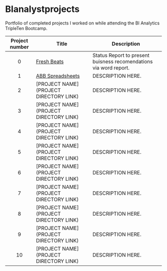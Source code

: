 # BIanalystprojects
Portfolio of completed projects I worked on while attending the BI Analytics TripleTen Bootcamp.

| Project number | Title | Description |
| :-----------: | ----------- |----------- |
| 0 | [Fresh Beats](https://github.com/LasAdams/BIanalystprojects/tree/main/Fresh%20Beats) | Status Report to present buisness recomendations via word report. |
| 1 | [ABB Spreadsheets](https://github.com/LasAdams/BIanalystprojects/tree/main/ABB%20Spreadsheets) | DESCRIPTION HERE. |
| 2 | [PROJECT NAME](PROJECT DIRECTORY LINK) | DESCRIPTION HERE. |
| 3 | [PROJECT NAME](PROJECT DIRECTORY LINK) | DESCRIPTION HERE. |
| 4 | [PROJECT NAME](PROJECT DIRECTORY LINK) | DESCRIPTION HERE. |
| 5 | [PROJECT NAME](PROJECT DIRECTORY LINK) | DESCRIPTION HERE. |
| 6 | [PROJECT NAME](PROJECT DIRECTORY LINK) | DESCRIPTION HERE. |
| 7 | [PROJECT NAME](PROJECT DIRECTORY LINK) | DESCRIPTION HERE. |
| 8 | [PROJECT NAME](PROJECT DIRECTORY LINK) | DESCRIPTION HERE. |
| 9 | [PROJECT NAME](PROJECT DIRECTORY LINK) | DESCRIPTION HERE. |
| 10| [PROJECT NAME](PROJECT DIRECTORY LINK) | DESCRIPTION HERE. |
